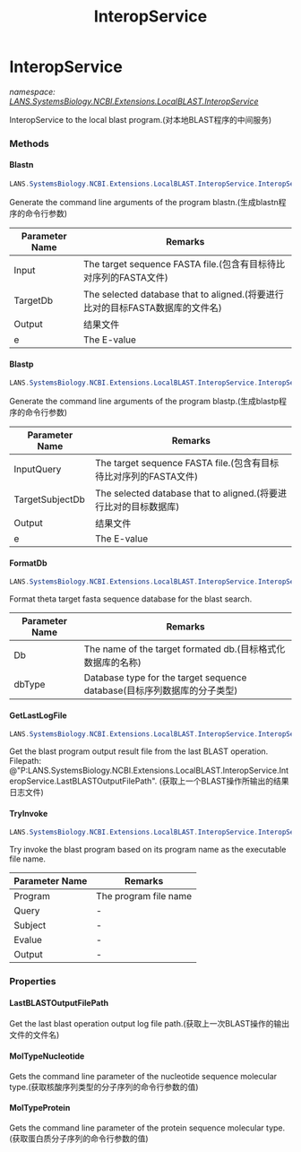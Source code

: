 ﻿---
title: InteropService
---

# InteropService
_namespace: [LANS.SystemsBiology.NCBI.Extensions.LocalBLAST.InteropService](N-LANS.SystemsBiology.NCBI.Extensions.LocalBLAST.InteropService.html)_

InteropService to the local blast program.(对本地BLAST程序的中间服务)

### Methods

#### Blastn
```csharp
LANS.SystemsBiology.NCBI.Extensions.LocalBLAST.InteropService.InteropService.Blastn(System.String,System.String,System.String,System.String)
```
Generate the command line arguments of the program blastn.(生成blastn程序的命令行参数)

|Parameter Name|Remarks|
|--------------|-------|
|Input|The target sequence FASTA file.(包含有目标待比对序列的FASTA文件)|
|TargetDb|The selected database that to aligned.(将要进行比对的目标FASTA数据库的文件名)|
|Output|结果文件|
|e|The E-value|


#### Blastp
```csharp
LANS.SystemsBiology.NCBI.Extensions.LocalBLAST.InteropService.InteropService.Blastp(System.String,System.String,System.String,System.String)
```
Generate the command line arguments of the program blastp.(生成blastp程序的命令行参数)

|Parameter Name|Remarks|
|--------------|-------|
|InputQuery|The target sequence FASTA file.(包含有目标待比对序列的FASTA文件)|
|TargetSubjectDb|The selected database that to aligned.(将要进行比对的目标数据库)|
|Output|结果文件|
|e|The E-value|


#### FormatDb
```csharp
LANS.SystemsBiology.NCBI.Extensions.LocalBLAST.InteropService.InteropService.FormatDb(System.String,System.String)
```
Format theta target fasta sequence database for the blast search.

|Parameter Name|Remarks|
|--------------|-------|
|Db|The name of the target formated db.(目标格式化数据库的名称)|
|dbType|Database type for the target sequence database(目标序列数据库的分子类型)|


#### GetLastLogFile
```csharp
LANS.SystemsBiology.NCBI.Extensions.LocalBLAST.InteropService.InteropService.GetLastLogFile
```
Get the blast program output result file from the last BLAST operation. Filepath: @"P:LANS.SystemsBiology.NCBI.Extensions.LocalBLAST.InteropService.InteropService.LastBLASTOutputFilePath".
 (获取上一个BLAST操作所输出的结果日志文件)

#### TryInvoke
```csharp
LANS.SystemsBiology.NCBI.Extensions.LocalBLAST.InteropService.InteropService.TryInvoke(System.String,System.String,System.String,System.String,System.String)
```
Try invoke the blast program based on its program name as the executable file name.

|Parameter Name|Remarks|
|--------------|-------|
|Program|The program file name|
|Query|-|
|Subject|-|
|Evalue|-|
|Output|-|




### Properties

#### LastBLASTOutputFilePath
Get the last blast operation output log file path.(获取上一次BLAST操作的输出文件的文件名)
#### MolTypeNucleotide
Gets the command line parameter of the nucleotide sequence molecular type.(获取核酸序列类型的分子序列的命令行参数的值)
#### MolTypeProtein
Gets the command line parameter of the protein sequence molecular type.(获取蛋白质分子序列的命令行参数的值)

